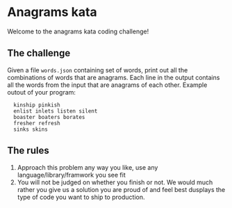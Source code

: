 # Anagrams kata

Welcome to the anagrams kata coding challenge!

## The challenge

Given a file `words.json` containing set of words, print out all the combinations of words that are anagrams. Each line in the output contains all the words from the input that are anagrams of each other. Example outout of your program:

```
  kinship pinkish
  enlist inlets listen silent
  boaster boaters borates
  fresher refresh
  sinks skins
```

## The rules

1. Approach this problem any way you like, use any language/library/framwork you see fit
2. You will not be judged on whether you finish or not. We would much rather you give us a solution you are proud of and feel best dusplays the type of code you want to ship to production.
